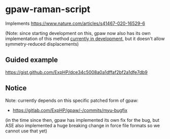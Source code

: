 # gpaw-raman-script

Implements https://www.nature.com/articles/s41467-020-16529-6

(Note: since starting development on this, gpaw now also has its own implementation of this method [currently in development](https://gitlab.com/gpaw/gpaw/-/merge_requests/822), but it doesn't allow symmetry-reduced displacements)

## Guided example

https://gist.github.com/ExpHP/dce34c5008a0a1dffaf2bf2a1dfe7db9

## Notice

Note: currently depends on this specific patched form of gpaw:

* https://gitlab.com/ExpHP/gpaw/-/commits/myu-bugfix

(in the time since then, gpaw has implemented its own fix for the bug, but ASE also implemented a huge breaking change in force file formats so we cannot use that yet)
